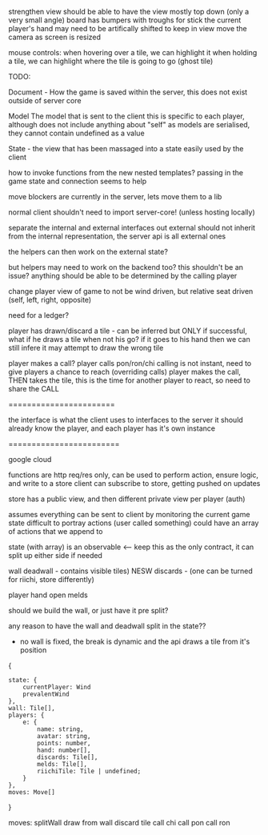 strengthen view
  should be able to have the view mostly top down (only a very small angle)
  board has bumpers with troughs for stick
  the current player's hand may need to be artifically shifted to keep in view
  move the camera as screen is resized
  
mouse controls:
  when hovering over a tile, we can highlight it
  when holding a tile, we can highlight where the tile is going to go (ghost tile)
  





TODO:

Document - How the game is saved within the server, this does not exist outside of server core

Model
  The model that is sent to the client
  this is specific to each player, although does not include anything about "self"
  as models are serialised, they cannot contain undefined as a value

State - the view that has been massaged into a state easily used by the client






how to invoke functions from the new nested templates?
    passing in the game state and connection seems to help

move blockers are currently in the server, lets move them to a lib

normal client shouldn't need to import server-core! (unless hosting locally)


separate the internal and external interfaces out
external should not inherit from the internal representation, the server api is all external ones

the helpers can then work on the external state?

but helpers may need to work on the backend too?
   this shouldn't be an issue? anything should be able to be determined by the calling player


change player view of game to not be wind driven, but relative seat driven
    (self, left, right, opposite)




need for a ledger?

player has drawn/discard a tile - can be inferred
  but ONLY if successful,
  what if he draws a tile when not his go? if it goes to his hand then we can still infere it
  may attempt to draw the wrong tile

player makes a call?
  player calls pon/ron/chi
  calling is not instant, need to give players a chance to reach (overriding calls)
  player makes the call, THEN takes the tile, this is the time for another player to react, so need to share the CALL

=======================


the interface is what the client uses to interfaces to the server
it should already know the player, and each player has it's own instance

========================



google cloud

functions are http req/res only, can be used to perform action, ensure logic, and write to a store
client can subscribe to store, getting pushed on updates

store has a public view, and then different private view per player (auth)

assumes everything can be sent to client by monitoring the current game state
  difficult to portray actions (user called something)
  could have an array of actions that we append to


state (with array) is an observable <-- keep this as the only contract, it can split up either side if needed



wall
deadwall - contains visible tiles)
NESW discards - (one can be turned for riichi, store differently)

player hand
open melds




should we build the wall, or just have it pre split?


any reason to have the wall and deadwall split in the state??
- no wall is fixed, the break is dynamic and the api draws a tile from it's position


{

    state: {
        currentPlayer: Wind
        prevalentWind
    },
    wall: Tile[],
    players: {
        e: {
            name: string,
            avatar: string,
            points: number,
            hand: number[],
            discards: Tile[],
            melds: Tile[],
            riichiTile: Tile | undefined;
        }
    },
    moves: Move[]
}

moves:
  splitWall
  draw from wall
  discard tile
  call chi
  call pon
  call ron

